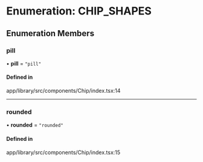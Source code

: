 # Enumeration: CHIP\_SHAPES

## Enumeration Members

### pill

• **pill** = ``"pill"``

#### Defined in

app/library/src/components/Chip/index.tsx:14

___

### rounded

• **rounded** = ``"rounded"``

#### Defined in

app/library/src/components/Chip/index.tsx:15
